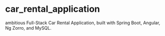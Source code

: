 # car_rental_application
ambitious Full-Stack Car Rental Application, built with Spring Boot, Angular, Ng Zorro, and MySQL.

